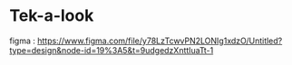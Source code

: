 # Tek-a-look

figma : https://www.figma.com/file/y78LzTcwvPN2LONIg1xdzO/Untitled?type=design&node-id=19%3A5&t=9udgedzXnttIuaTt-1